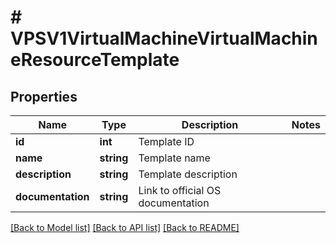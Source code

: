 # # VPSV1VirtualMachineVirtualMachineResourceTemplate

## Properties

Name | Type | Description | Notes
------------ | ------------- | ------------- | -------------
**id** | **int** | Template ID |
**name** | **string** | Template name |
**description** | **string** | Template description |
**documentation** | **string** | Link to official OS documentation |

[[Back to Model list]](../../README.md#models) [[Back to API list]](../../README.md#endpoints) [[Back to README]](../../README.md)
